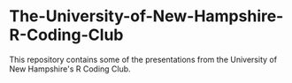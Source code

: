 # The-University-of-New-Hampshire-R-Coding-Club

This repository contains some of the presentations from the University of New Hampshire's R Coding Club.
